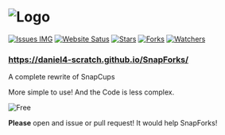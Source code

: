 # ![Logo](https://daniel4-scratch.github.io/SnapForks/SnapForks%20Banner.png)
[![Issues IMG](https://img.shields.io/github/issues/Daniel4-Scratch/SnapForks)](https://github.com/Daniel4-Scratch/SnapForks/issues) [![Website Satus](https://img.shields.io/website?down_color=darkred&down_message=Not%20Active&label=Website&up_color=blue&up_message=Active&url=https%3A%2F%2Fdaniel4-scratch.github.io%2FSnapForks%2F)](https://github.com/Daniel4-Scratch/SnapForks/deployments) [![Stars](https://img.shields.io/github/stars/Daniel4-Scratch/SnapForks?color=purple&label=Stars)](https://github.com/Daniel4-Scratch/SnapForks/stargazers) [![Forks](https://img.shields.io/github/forks/Daniel4-Scratch/SnapForks?color=Red&label=Forks)](https://github.com/Daniel4-Scratch/SnapForks/network/members) [![Watchers](https://img.shields.io/github/watchers/Daniel4-Scratch/SnapForks?color=darklime&label=Watchers)](https://github.com/Daniel4-Scratch/SnapForks/watchers)

### https://daniel4-scratch.github.io/SnapForks/

A complete rewrite of SnapCups

More simple to use! And the Code is less complex.

![Free](https://img.shields.io/badge/Free%3F-Yep!-green)

**Please** open and issue or pull request! It would help SnapForks!

